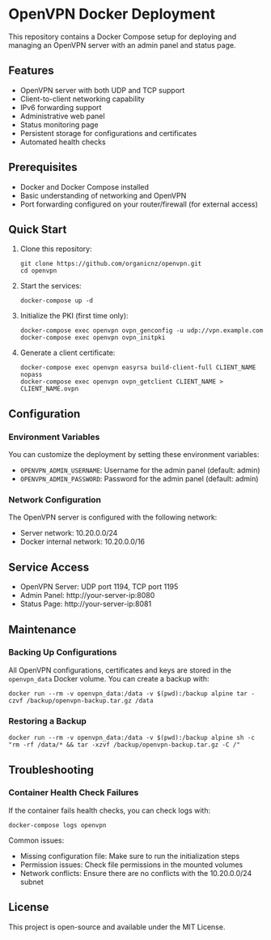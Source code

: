 # OpenVPN Docker Deployment

This repository contains a Docker Compose setup for deploying and managing an OpenVPN server with an admin panel and status page.

## Features

- OpenVPN server with both UDP and TCP support
- Client-to-client networking capability
- IPv6 forwarding support
- Administrative web panel
- Status monitoring page
- Persistent storage for configurations and certificates
- Automated health checks

## Prerequisites

- Docker and Docker Compose installed
- Basic understanding of networking and OpenVPN
- Port forwarding configured on your router/firewall (for external access)

## Quick Start

1. Clone this repository:
   ```
   git clone https://github.com/organicnz/openvpn.git
   cd openvpn
   ```

2. Start the services:
   ```
   docker-compose up -d
   ```

3. Initialize the PKI (first time only):
   ```
   docker-compose exec openvpn ovpn_genconfig -u udp://vpn.example.com
   docker-compose exec openvpn ovpn_initpki
   ```

4. Generate a client certificate:
   ```
   docker-compose exec openvpn easyrsa build-client-full CLIENT_NAME nopass
   docker-compose exec openvpn ovpn_getclient CLIENT_NAME > CLIENT_NAME.ovpn
   ```

## Configuration

### Environment Variables

You can customize the deployment by setting these environment variables:

- `OPENVPN_ADMIN_USERNAME`: Username for the admin panel (default: admin)
- `OPENVPN_ADMIN_PASSWORD`: Password for the admin panel (default: admin)

### Network Configuration

The OpenVPN server is configured with the following network:
- Server network: 10.20.0.0/24
- Docker internal network: 10.20.0.0/16

## Service Access

- OpenVPN Server: UDP port 1194, TCP port 1195
- Admin Panel: http://your-server-ip:8080
- Status Page: http://your-server-ip:8081

## Maintenance

### Backing Up Configurations

All OpenVPN configurations, certificates and keys are stored in the `openvpn_data` Docker volume. 
You can create a backup with:

```
docker run --rm -v openvpn_data:/data -v $(pwd):/backup alpine tar -czvf /backup/openvpn-backup.tar.gz /data
```

### Restoring a Backup

```
docker run --rm -v openvpn_data:/data -v $(pwd):/backup alpine sh -c "rm -rf /data/* && tar -xzvf /backup/openvpn-backup.tar.gz -C /"
```

## Troubleshooting

### Container Health Check Failures

If the container fails health checks, you can check logs with:

```
docker-compose logs openvpn
```

Common issues:
- Missing configuration file: Make sure to run the initialization steps
- Permission issues: Check file permissions in the mounted volumes
- Network conflicts: Ensure there are no conflicts with the 10.20.0.0/24 subnet

## License

This project is open-source and available under the MIT License. 